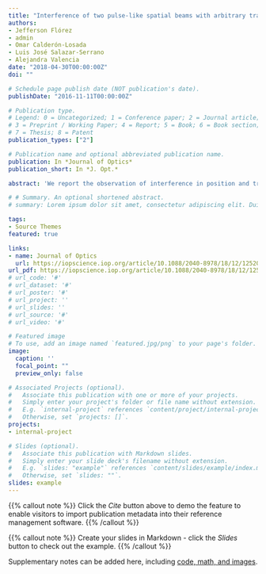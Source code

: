 ```yaml
---
title: "Interference of two pulse-like spatial beams with arbitrary transverse separation"
authors:
- Jefferson Flórez
- admin
- Omar Calderón-Losada
- Luis José Salazar-Serrano
- Alejandra Valencia
date: "2018-04-30T00:00:00Z"
doi: ""

# Schedule page publish date (NOT publication's date).
publishDate: "2016-11-11T00:00:00Z"

# Publication type.
# Legend: 0 = Uncategorized; 1 = Conference paper; 2 = Journal article;
# 3 = Preprint / Working Paper; 4 = Report; 5 = Book; 6 = Book section;
# 7 = Thesis; 8 = Patent
publication_types: ["2"]

# Publication name and optional abbreviated publication name.
publication: In *Journal of Optics*
publication_short: In *J. Opt.*

abstract: 'We report the observation of interference in position and transverse momentum variables between two parallel-propagating Gaussian beams separated by an arbitrary distance. This resembles the Alford and Gold effect that has been reported for the time-frequency degree of freedom, and constitutes a method for spatial intensity shaping of light beams. We observe this interference by using a tunable beam displacer, which plays the role of a Michelson interferometer for the transverse spatial variables. Additionally, we employ the interference pattern as a function of the separation between the beams to determine the spatial coherence length of the original beam.'

# # Summary. An optional shortened abstract.
# summary: Lorem ipsum dolor sit amet, consectetur adipiscing elit. Duis posuere tellus ac convallis placerat. Proin tincidunt magna sed ex sollicitudin condimentum.

tags:
- Source Themes
featured: true

links:
- name: Journal of Optics
  url: https://iopscience.iop.org/article/10.1088/2040-8978/18/12/125201/meta
url_pdf: https://iopscience.iop.org/article/10.1088/2040-8978/18/12/125201/pdf
# url_code: '#'
# url_dataset: '#'
# url_poster: '#'
# url_project: ''
# url_slides: ''
# url_source: '#'
# url_video: '#'

# Featured image
# To use, add an image named `featured.jpg/png` to your page's folder. 
image:
  caption: ''
  focal_point: ""
  preview_only: false

# Associated Projects (optional).
#   Associate this publication with one or more of your projects.
#   Simply enter your project's folder or file name without extension.
#   E.g. `internal-project` references `content/project/internal-project/index.md`.
#   Otherwise, set `projects: []`.
projects:
- internal-project

# Slides (optional).
#   Associate this publication with Markdown slides.
#   Simply enter your slide deck's filename without extension.
#   E.g. `slides: "example"` references `content/slides/example/index.md`.
#   Otherwise, set `slides: ""`.
slides: example
---
```


{{% callout note %}}
Click the *Cite* button above to demo the feature to enable visitors to import publication metadata into their reference management software.
{{% /callout %}}

{{% callout note %}}
Create your slides in Markdown - click the *Slides* button to check out the example.
{{% /callout %}}

Supplementary notes can be added here, including [code, math, and images](https://wowchemy.com/docs/writing-markdown-latex/).

